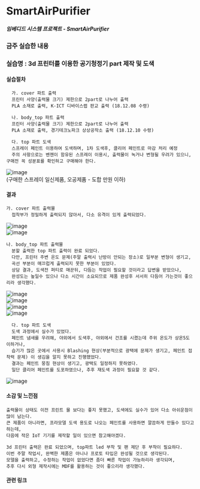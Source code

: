# **SmartAirPurifier**

##### 임베디드 시스템 프로젝트 - SmartAirPurifier


### 금주 실습한 내용
### 실습명 : 3d 프린터를 이용한 공기청정기 part 제작 및 도색
#### 실습절차   
```
  가. cover 파트 출력   
  프린터 사양(출력물 크기) 제한으로 2part로 나누어 출력   
  PLA 소재로 출력, K-ICT 디바이스랩 판교 출력 (18.12.08 수령)    
```   
```
  나. body_top 파트 출력   
  프린터 사양(출력물 크기) 제한으로 2part로 나누어 출력   
  PLA 소재로 출력, 경기테크노파크 상상공작소 출력 (18.12.10 수령)    
```   
```
  다. top 파트 도색   
  스프레이 페인트 이용하여 도색하며, 1차 도색후, 클리어 페인트로 마감 처리 예정
  주의 사항으로는 벤젠이 함유된 스프레이 이용시, 출력물이 녹거나 변형될 우려가 있으니, 구매전 꼭 성분표를 확인하고 구매해야 한다.   
```   
![image](https://user-images.githubusercontent.com/33712754/49710360-3d562480-fc7c-11e8-8413-efb6855e87e2.png)   
(구매한 스프레이 일신제품, 오공제품 - 도합 만원 이하)   


         
#### 결과   
```
가. cover 파트 출력물   
  접착부가 정밀하게 출력되지 않아서, 다소 유격이 있게 출력되었다.
```
![image](https://user-images.githubusercontent.com/33712754/49710087-c704f280-fc7a-11e8-972f-d3186d534308.png)   
![image](https://user-images.githubusercontent.com/33712754/49710089-c9ffe300-fc7a-11e8-9e18-7e8caa38cdc0.png)
         
```
나. body_top 파트 출력물  
  분할 출력한 top 파트 출력이 완료 되었다.   
  다만, 프린터 주변 온도 문제(주말 출력시 난방이 안되는 장소)로 일부분 변형이 생기고,   
  곡선 부분이 매끄럽게 출력되지 못한 부분이 있었다.   
  상담 결과, 도색전 퍼티로 매꾼뒤, 다듬는 작업이 필요할 것이라고 답변을 받았으나,   
  완성도는 높일수 있으나 다소 시간이 소요되므로 제품 완성후 서서히 다듬어 가는것이 좋으리라 생각했다.
```
![image](https://user-images.githubusercontent.com/33712754/49710201-675b1700-fc7b-11e8-8f6a-49b221d968ac.png)   
![image](https://user-images.githubusercontent.com/33712754/49710206-6aee9e00-fc7b-11e8-9194-22021cea2212.png)   
![image](https://user-images.githubusercontent.com/33712754/49710210-704be880-fc7b-11e8-8044-4179001c96e1.png)   
![image](https://user-images.githubusercontent.com/33712754/49710211-72ae4280-fc7b-11e8-928b-b6d849a63527.png)      
   
```
  다. top 파트 도색   
  도색 과정에서 실수가 있었다.   
  페인트 냄새를 우려해, 야외에서 도색후, 야외에서 건조를 시켰는데 주위 온도가 상온5도 이하거나,   
  습기가 많은 곳에서 사용시 Blashing 현상(부분적으로 광택에 문제가 생기고, 페인트 접착력 문제) 이 생김을 알지 못하고 진행했었다.   
  결과는 페인트 뭉침 현상이 생기고, 광택도 일정하지 못하였다.   
  일단 클리어 페인트를 도포하였으나, 추후 재도색 과정이 필요할 것 같다.
```   
![image](https://user-images.githubusercontent.com/33712754/49710527-57dccd80-fc7d-11e8-95b0-80ee864f98a2.png)   
      
#### 소감 및 느낀점
```
출력물이 상태도 이전 프린트 물 보다는 좋지 못했고, 도색에도 실수가 있어 다소 아쉬운점이 많이 남는다.   
큰 제품이 아니라면, 프라모델 도색 용도로 나오는 페인트를 사용하면 깔끔하게 만들수 있다고 하는데,   
다음에 작은 IoT 기기를 제작할 일이 있으면 참고해야겠다.   

3d 프린터 출력은 완료 되었으며, top파트 led 부착 및 팬 제단 후 부착이 필요하다.
이번 주말 작업시, 완벽한 제품은 아니나 프로토 타입은 완성될 것으로 생각된다.   
모델을 출력하고, 수정하는 작업이 없었다면 좀더 빠른 작업이 가능하리라 생각되며,   
추후 다시 외형 제작시에는 MDF를 활용하는 것이 좋으리라 생각했다.   
```
      
#### 관련 링크
```
```

